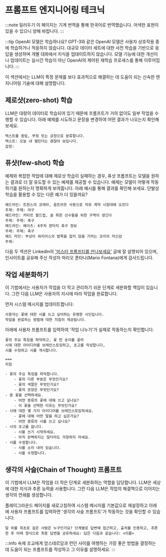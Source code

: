 <head>
  <body className="navigation-with-keyboard ko" />
</head>

# 프롬프트 엔지니어링 테크닉

:::note 일러두기
이 페이지는 기계 번역을 통해 한국어로 번역했습니다. 어색한 표현이 있을 수 있으니 양해 바랍니다.
:::

:::tip OpenAI 모델은 학습하나요?
GPT-3와 같은 OpenAI 모델은 사용자 상호작용 중에 학습하거나 적응하지 않습니다. 대규모 데이터 세트에 대한 사전 학습을 기반으로 응답을 생성하며 개별 대화에서 지식을 업데이트하지 않습니다. 모델 기능에 대한 개선이나 업데이트는 실시간 학습이 아닌 OpenAI의 제어된 재학습 프로세스를 통해 이루어집니다.
:::

이 섹션에서는 LLM이 특정 문제를 보다 효과적으로 해결하는 데 도움이 되는 신속한 엔지니어링 기술에 대해 설명합니다.

## 제로샷(zero-shot) 학습

LLM은 대량의 데이터로 학습되어 있기 때문에 프롬프트가 거의 없이도 일부 작업을 수행할 수 있습니다. 아래 예제를 시도하고 문장을 변경하여 어떤 결과가 나오는지 확인해 보세요.

```text title="사용자 프롬프트에 입력:"
텍스트를 중립, 부정 또는 긍정으로 분류합니다.
텍스트: 오늘 내 캘린더는 괜찮아 보입니다.
감정:
```

## 퓨샷(few-shot) 학습

예제와 복잡한 작업에 대해 제로샷 학습이 실패하는 경우, 퓨샷 프롬프트는 모델을 원하는 결과로 더 잘 유도할 수 있는 예제를 제공할 수 있습니다.  예제는 모델이 어떻게 작동하기를 원하는지 명확하게 보여줍니다. 아래 예시를 통해 결과를 확인해 보세요. 단발성 학습을 활용할 수 있는 다른 예가 더 있을까요?

```text title="사용자 프롬프트에 입력:"
헤드라인: 트윈스의 코레아, 옵트아웃 사용으로 자유 계약 시험대에 오르다
주제: 주제: 야구
헤드라인: 카타르 월드컵, 술 취한 선수들을 위한 구역이 생긴다
주제: 주제: 축구
헤드라인: 예이츠: 6주차 판타지 축구 정보
주제: 주제: 축구
헤드 라인: 부상이 워리어스의 발목을 잡지 않을 거라는 코치의 자신감
주제:
```

다음 두 섹션은 LinkedIn의 ['미스터 프롬프티를 만나보세요'](https://www.linkedin.com/pulse/meet-mr-prompty-break-tasks-down-chain-thought-dynamic-mario-fontana/?trackingId=%2FzJrYZ06TxWwVVLkU7rxug%3D%3D) 글에 잘 설명되어 있으며, 인사이트를 공유해 주신 작성자 마리오 폰타나(Mario Fontana)에게 감사드립니다.

## 작업 세분화하기

이 기법에서는 사용자가 작업을 더 작고 관리하기 쉬운 단계로 세분화할 책임이 있습니다. 그런 다음 LLM은 사용자의 지시에 따라 작업을 완료합니다.

먼저 시스템 메시지를 업데이트합니다:

```text title="시스템 메시지에 입력:"
사용자는 꽃에 대한 시를 쓰고 싶어하는 유명한 시인입니다. 
작업을 완료하는 방법에 대한 지침이 제공됩니다.
```

아래에 사용자 프롬프트를 입력하여 '작업 나누기'가 실제로 작동하는지 확인합니다.

```text title="사용자 프롬프트에 입력:"
꽃의 주요 특징을 파악하고, 꽃 한 송이를 골라
시에 대한 아이디어를 브레인스토밍하고, 초고를 작성합니다, 
시를 수정하고 시를 게시합니다.

===
지침

- 꽃의 주요 특징을 파악합니다.
    - 꽃의 다른 부분은 무엇인가요?
    - 꽃의 색깔은 무엇인가요?
    - 꽃의 모양은 무엇인가요?
- 쓸 꽃을 선택하세요.
    - 어떤 종류의 꽃에 대해 쓰고 싶나요?
    - 이 꽃을 선택한 이유는 무엇인가요?
- 시에 대한 몇 가지 아이디어를 브레인스토밍하세요.
    - 꽃에 대해 어떤 말을 하고 싶은가요?
    - 어떤 종류의 시를 쓰고 싶나요?
- 시의 초고를 씁니다.
    - 시를 쓰기 시작하세요.
    - 아직 완벽하지는 않더라도 걱정하지 마세요.
- 시를 수정합니다.
    - 시를 소리 내어 읽습니다.
    - 시를 수정합니다.
```

## 생각의 사슬(Chain of Thought) 프롬프트

이 기법에서 LLM은 작업을 더 작은 단계로 세분화하는 역할을 담당합니다. LLM은 세상에 대한 지식과 추론 능력을 사용합니다. 그런 다음 LLM은 작업의 해결책으로 이어지는 생각의 연쇄를 생성합니다.

플레이그라운드 페이지를 새로고침하여 시스템 메시지를 기본값으로 재설정하고 아래에 사용자 프롬프트를 입력하면 '생각의 사슬 프롬프트'가 작동하는 것을 확인할 수 있습니다:

```text title="사용자 프롬프트에 입력하세요:"
달 위를 최초로 걸은 사람은 누구인가요? 단계별로 답변에 접근하고, 출처를 인용하고, 추론한 후 아래 형식으로 최종 답변을 공유하세요: 답은 다음과 같습니다: <이름>
```

:::info 숙제
조교에게 암스테르담과 런던 사이를 여행하는 가장 좋은 방법을 결정하는 데 도움이 되는 프롬프트를 작성하고 그 이유를 설명하세요.
:::